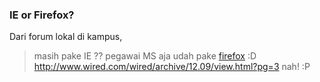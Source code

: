 ### IE or Firefox?

Dari forum lokal di kampus,

> masih pake IE ??
> pegawai MS aja udah pake <a href="http://getfirefox.com">firefox</a> :D
> http://www.wired.com/wired/archive/12.09/view.html?pg=3
nah! :P

<!-- METADATA: {"time": "2004-09-16 13:32:08", "title": "IE or Firefox?"} -->
